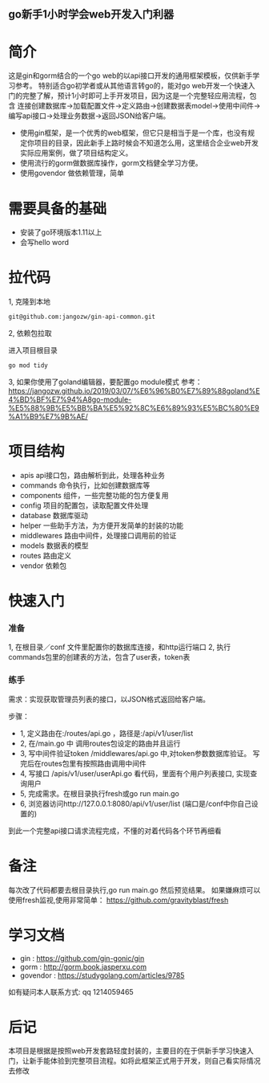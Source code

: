 
## go新手1小时学会web开发入门利器

# 简介
这是gin和gorm结合的一个go web的以api接口开发的通用框架模板，仅供新手学习参考。
特别适合go初学者或从其他语言转go的，能对go web开发一个快速入门的完整了解，预计1小时即可上手开发项目，因为这是一个完整轻应用流程，包含
连接创建数据库->加载配置文件->定义路由->创建数据表model->使用中间件->编写api接口->处理业务数据->返回JSON给客户端。

- 使用gin框架，是一个优秀的web框架，但它只是相当于是一个库，也没有规定你项目的目录，因此新手上路时候会不知道怎么用，这里结合企业web开发实际应用案例，做了项目结构定义。
- 使用流行的gorm做数据库操作，gorm文档健全学习方便。
- 使用govendor 做依赖管理，简单


# 需要具备的基础

- 安装了go环境版本1.11以上
- 会写hello word

# 拉代码

1, 克隆到本地

```sh 
git@github.com:jangozw/gin-api-common.git
```

2, 依赖包拉取

进入项目根目录

```sh
go mod tidy
```
3, 如果你使用了goland编辑器，要配置go module模式
参考：https://jangozw.github.io/2019/03/07/%E6%96%B0%E7%89%88goland%E4%BD%BF%E7%94%A8go-module-%E5%88%9B%E5%BB%BA%E5%92%8C%E6%89%93%E5%BC%80%E9%A1%B9%E7%9B%AE/


# 项目结构

- apis        api接口包，路由解析到此，处理各种业务
- commands    命令执行，比如创建数据库等
- components  组件，一些完整功能的包方便复用
- config      项目的配置包，读取配置文件处理
- database    数据库驱动
- helper      一些助手方法，为方便开发简单的封装的功能
- middlewares 路由中间件，处理接口调用前的验证
- models      数据表的模型
- routes      路由定义
- vendor      依赖包

# 快速入门

### 准备
1, 在根目录／conf 文件里配置你的数据库连接，和http运行端口
2, 执行commands包里的创建表的方法，包含了user表，token表

### 练手

需求：实现获取管理员列表的接口，以JSON格式返回给客户端。

步骤：
- 1, 定义路由在:/routes/api.go ，路径是:/api/v1/user/list
- 2, 在/main.go 中 调用routes包设定的路由并且运行
- 3, 写中间件验证token /middlewares/api.go 中,对token参数数据库验证。 写完后在routes包里有按照路由调用中间件
- 4, 写接口 /apis/v1/user/userApi.go 看代码，里面有个用户列表接口, 实现查询用户
- 5, 完成需求。在根目录执行fresh或go run main.go
- 6, 浏览器访问http://127.0.0.1:8080/api/v1/user/list (端口是/conf中你自己设置的)

到此一个完整api接口请求流程完成，不懂的对着代码各个环节再细看



# 备注

每次改了代码都要去根目录执行,go run main.go 然后预览结果。
如果嫌麻烦可以使用fresh监视,使用非常简单： https://github.com/gravityblast/fresh


# 学习文档
- gin : https://github.com/gin-gonic/gin
- gorm : http://gorm.book.jasperxu.com
- govendor : https://studygolang.com/articles/9785

如有疑问本人联系方式: qq 1214059465


# 后记

本项目是根据是按照web开发套路轻度封装的，主要目的在于供新手学习快速入门，让新手能体验到完整项目流程。如将此框架正式用于开发，则自己看实际情况去修改



